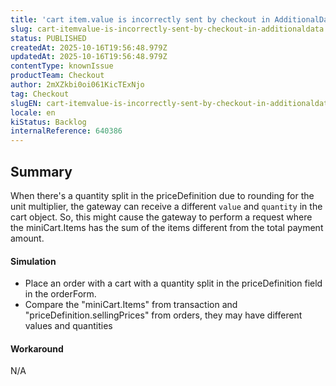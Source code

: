 ```yaml
---
title: 'cart item.value is incorrectly sent by checkout in AdditionalData'
slug: cart-itemvalue-is-incorrectly-sent-by-checkout-in-additionaldata
status: PUBLISHED
createdAt: 2025-10-16T19:56:48.979Z
updatedAt: 2025-10-16T19:56:48.979Z
contentType: knownIssue
productTeam: Checkout
author: 2mXZkbi0oi061KicTExNjo
tag: Checkout
slugEN: cart-itemvalue-is-incorrectly-sent-by-checkout-in-additionaldata
locale: en
kiStatus: Backlog
internalReference: 640386
---
```


## Summary


When there's a quantity split in the priceDefinition due to rounding for the unit multiplier, the gateway can receive a different `value` and `quantity` in the cart object. So, this might cause the gateway to perform a request where the miniCart.Items has the sum of the items different from the total payment amount.


#### Simulation



- Place an order with a cart with a quantity split in the priceDefinition field in the orderForm.
- Compare the "miniCart.Items" from transaction and "priceDefinition.sellingPrices" from orders, they may have different values and quantities


#### Workaround


N/A

